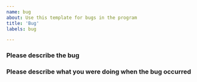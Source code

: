 ```yaml
---
name: bug
about: Use this template for bugs in the program
title: 'Bug'
labels: bug

---
```


### Please describe the bug



### Please describe what you were doing when the bug occurred
